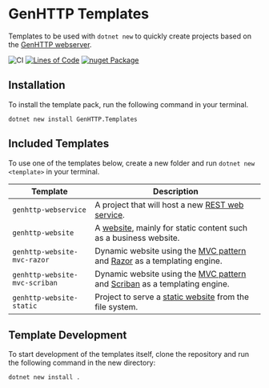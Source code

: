 # GenHTTP Templates

Templates to be used with `dotnet new` to quickly create projects based on
the [GenHTTP webserver](https://genhttp.org/).

![CI](https://github.com/Kaliumhexacyanoferrat/GenHTTP.Website/workflows/CI/badge.svg) [![Lines of Code](https://sonarcloud.io/api/project_badges/measure?project=Kaliumhexacyanoferrat_GenHTTP.Templates&metric=ncloc)](https://sonarcloud.io/dashboard?id=Kaliumhexacyanoferrat_GenHTTP.Templates) [![nuget Package](https://img.shields.io/nuget/v/GenHTTP.Templates.svg)](https://www.nuget.org/packages/GenHTTP.Templates/)

## Installation

To install the template pack, run the following command in your terminal.

```
dotnet new install GenHTTP.Templates
```

## Included Templates

To use one of the templates below, create a new folder and run `dotnet new <template>` in your terminal.

| Template      | Description  | 
| ------------- |------------- | 
| `genhttp-webservice` | A project that will host a new [REST web service](https://genhttp.org/documentation/content/webservices). |
| `genhttp-website` | A [website](https://genhttp.org/documentation/content/websites), mainly for static content such as a business website. |
| `genhttp-website-mvc-razor` | Dynamic website using the [MVC pattern](https://genhttp.org/documentation/content/controllers) and [Razor](https://docs.microsoft.com/en-us/aspnet/core/mvc/views/razor?view=aspnetcore-5.0) as a templating engine. |
| `genhttp-website-mvc-scriban` | Dynamic website using the [MVC pattern](https://genhttp.org/documentation/content/controllers) and [Scriban](https://github.com/scriban/scriban/) as a templating engine. |
| `genhttp-website-static` | Project to serve a [static website](https://genhttp.org/documentation/content/static-websites) from the file system. |

## Template Development

To start development of the templates itself, clone the repository and run the following command
in the new directory:

```
dotnet new install .
```